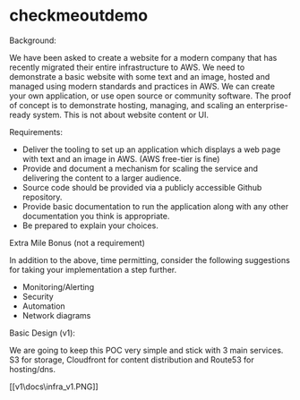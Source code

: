 # checkmeoutdemo

Background:

We have been asked to create a website for a modern company that has recently migrated
their entire infrastructure to AWS. We need to demonstrate a basic website with some
text and an image, hosted and managed using modern standards and practices in AWS.
We can create your own application, or use open source or community software. The proof
of concept is to demonstrate hosting, managing, and scaling an enterprise-ready system.
This is not about website content or UI.

Requirements:

* Deliver the tooling to set up an application which displays a web page with text and
an image in AWS. (AWS free-tier is fine)
* Provide and document a mechanism for scaling the service and delivering the
content to a larger audience.
* Source code should be provided via a publicly accessible Github repository.
* Provide basic documentation to run the application along with any other
documentation you think is appropriate.
* Be prepared to explain your choices.


Extra Mile Bonus (not a requirement)

In addition to the above, time permitting, consider the following suggestions for taking your
implementation a step further.
* Monitoring/Alerting
* Security
* Automation
* Network diagrams

Basic Design (v1):

We are going to keep this POC very simple and stick with 3 main services. S3 for storage, Cloudfront for content distribution and Route53 for hosting/dns. 

[[v1\docs\infra_v1.PNG]]


